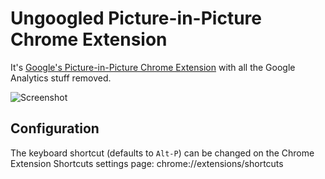 # Ungoogled Picture-in-Picture Chrome Extension

It's [Google's Picture-in-Picture Chrome Extension](https://github.com/GoogleChromeLabs/picture-in-picture-chrome-extension) with all the Google Analytics stuff removed.

![Screenshot](screenshot.png?raw=true "Screenshot")

## Configuration

The keyboard shortcut (defaults to `Alt-P`) can be changed on the
Chrome Extension Shortcuts settings page:
chrome://extensions/shortcuts
